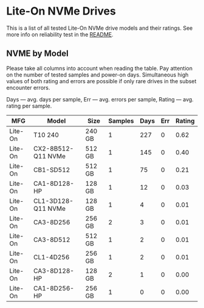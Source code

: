 Lite-On NVMe Drives
===================

This is a list of all tested Lite-On NVMe drive models and their ratings. See more
info on reliability test in the [README](https://github.com/linuxhw/SMART).

NVME by Model
------------

Please take all columns into account when reading the table. Pay attention on the
number of tested samples and power-on days. Simultaneous high values of both rating
and errors are possible if only rare drives in the subset encounter errors.

Days   — avg. days per sample,
Err    — avg. errors per sample,
Rating — avg. rating per sample.

| MFG       | Model              | Size   | Samples | Days  | Err   | Rating |
|-----------|--------------------|--------|---------|-------|-------|--------|
| Lite-On   | T10 240            | 240 GB | 1       | 227   | 0     | 0.62   |
| Lite-On   | CX2-8B512-Q11 NVMe | 512 GB | 1       | 145   | 0     | 0.40   |
| Lite-On   | CB1-SD512          | 512 GB | 1       | 75    | 0     | 0.21   |
| Lite-On   | CA1-8D128-HP       | 128 GB | 1       | 12    | 0     | 0.03   |
| Lite-On   | CL1-3D128-Q11 NVMe | 128 GB | 1       | 4     | 0     | 0.01   |
| Lite-On   | CA3-8D256          | 256 GB | 2       | 3     | 0     | 0.01   |
| Lite-On   | CA3-8D512          | 512 GB | 1       | 2     | 0     | 0.01   |
| Lite-On   | CL1-4D256          | 256 GB | 1       | 2     | 0     | 0.01   |
| Lite-On   | CA3-8D128-HP       | 128 GB | 2       | 1     | 0     | 0.00   |
| Lite-On   | CA1-8D256-HP       | 256 GB | 1       | 0     | 0     | 0.00   |
